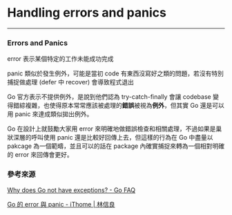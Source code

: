 # Handling errors and panics

---

### Errors and Panics
error 表示某個特定的工作未能成功完成

panic 類似於發生例外，可能是當初 code 有東西沒寫好之類的問題，若沒有特別捕捉做處理 (defer 中 recover) 會導致程式退出

Go 官方表示不提供例外，是說到他們認為 try-catch-finally 會讓 codebase 變得錯綜複雜，也使得原本常常應該被處理的**錯誤**被視為**例外**，但其實 Go 還是可以用 panic 來達成類似拋出例外。

Go 在設計上就鼓勵大家用 error 來明確地做錯誤檢查和相關處理，不過如果是巢狀深層的呼叫使用 panic 還是比較好回傳上去，但這樣的行為在 Go 中盡量以 pakcage 為一個範疇，並且可以的話在 package 內確實捕捉來轉為一個相對明確的 error 來回傳會更好。

### 參考來源
[Why does Go not have exceptions? - Go FAQ](https://go.dev/doc/faq#exceptions)

[Go 的 error 與 panic - iThome | 林信良](https://www.ithome.com.tw/voice/103455)
